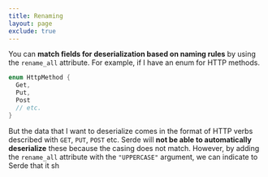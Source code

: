 ```yaml
---
title: Renaming
layout: page
exclude: true
---
```


You can **match fields for deserialization based on naming rules** by using the `rename_all` attribute. For example, if I have an enum for HTTP methods.
```rust
enum HttpMethod {
  Get,
  Put,
  Post
  // etc.
}
```

But the data that I want to deserialize comes in the format of HTTP verbs described with `GET`, `PUT`, `POST` etc. Serde will **not be able to automatically deserialize** these because the casing does not match. However, by adding the `rename_all` attribute with the `"UPPERCASE"` argument, we can indicate to Serde that it sh
<!--stackedit_data:
eyJoaXN0b3J5IjpbLTE1NTIzODYwMzFdfQ==
-->